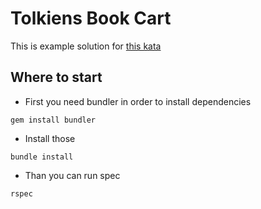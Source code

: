 # Tolkiens Book Cart

This is example solution for [this kata](https://www.codewars.com/kata/59a2666349ae65ea69000051/train/ruby)

## Whеre to start

- First you need bundler in order to install dependencies 

```console
gem install bundler
```

- Install those

```console
bundle install
```

- Than you can run spec

```console
rspec
```
